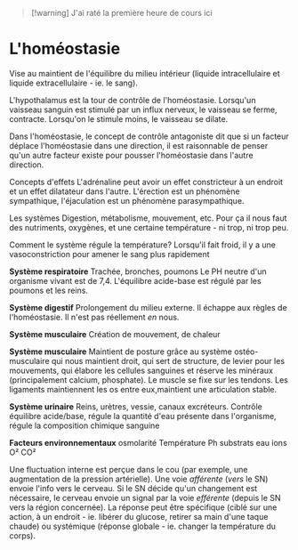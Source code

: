 > [!warning] J'ai raté la première heure de cours ici

# L'homéostasie
Vise au maintient de l'équilibre du milieu intérieur (liquide intracellulaire et liquide extracellulaire - ie. le sang).

L'hypothalamus est la tour de contrôle de l'homéostasie.
Lorsqu'un vaisseau sanguin est stimulé par un influx nerveux, le vaisseau se ferme, contracte.
Lorsqu'on le stimule moins, le vaisseau se dilate.

Dans l'homéostasie, le concept de contrôle antagoniste dit que si un facteur déplace l'homéostasie dans une direction, il est raisonnable de penser qu'un autre facteur existe pour pousser l'homéostasie dans l'autre direction.

Concepts d'effets 
L'adrénaline peut avoir un effet constricteur à un endroit et un effet dilatateur dans l'autre.
L'érection est un phénomène sympathique, l'éjaculation est un phénomène parasympathique.


Les systèmes
Digestion, métabolisme, mouvement, etc. 
Pour ça il nous faut des nutriments, oxygènes, et une certaine température - ni trop, ni trop peu.

Comment le système régule la température? Lorsqu'il fait froid, il y a une vasoconstriction pour amener le sang plus rapidement

**Système respiratoire**
Trachée, bronches, poumons
Le PH neutre d'un organisme vivant est de 7,4. L'équilibre acide-base est régulé par les poumons et les reins.

**Système digestif**
Prolongement du milieu externe. Il échappe aux règles de l'homéostasie. Il n'est pas réellement *en* nous.

**Système musculaire**
Création de mouvement, de chaleur

**Système musculaire**
Maintient de posture grâce au système ostéo-musculaire qui nous maintient droit, qui sert de structure, de levier pour les mouvements, qui élabore les cellules sanguines et réserve les minéraux (principalement calcium, phosphate).
Le muscle se fixe sur les tendons. 
Les ligaments maintiennent les os entre eux,maintient une articulation stable.

**Système urinaire**
Reins, urètres, vessie, canaux excréteurs.
Contrôle équilibre acide/base, régule la quantité d'eau présente dans l'organisme, régule la composition chimique sanguine

**Facteurs environnementaux**
osmolarité
Température
Ph
substrats
eau
ions
O²
CO²


Une fluctuation interne est perçue dans le cou (par exemple, une augmentation de la pression artérielle). Une voie *afférente* (*vers* le SN) envoie l'info vers le cerveau. Si le SN décide qu'un changement est nécessaire, le cerveau envoie un signal par la voie *efférente* (depuis le SN vers la région concernée).
La réponse peut être spécifique (ciblé sur une action, à un endroit - ie. libérer du glucose, retirer sa main d'une taque chaude) ou systémique (réponse globale - ie. changer la température du corps).